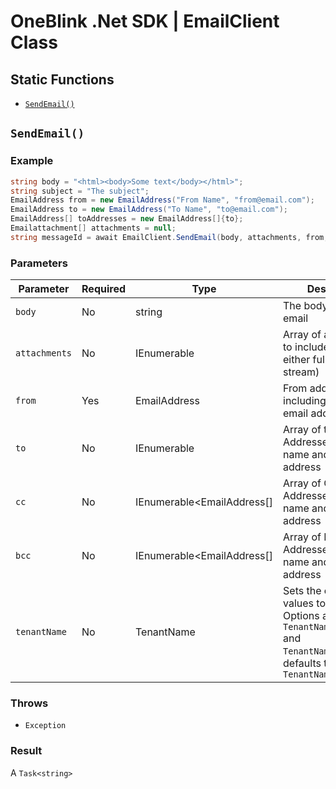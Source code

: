 # OneBlink .Net SDK | EmailClient Class

## Static Functions

- [`SendEmail()`](#SendEmail)

## `SendEmail()`

### Example

```c#
string body = "<html><body>Some text</body></html>";
string subject = "The subject";
EmailAddress from = new EmailAddress("From Name", "from@email.com");
EmailAddress to = new EmailAddress("To Name", "to@email.com");
EmailAddress[] toAddresses = new EmailAddress[]{to};
Emailattachment[] attachments = null;
string messageId = await EmailClient.SendEmail(body, attachments, from, toAddresses, null, null, subject, Model.TenantName.ONEBLINK_TEST);
```

### Parameters

| Parameter     | Required | Type                         | Description                                                                                                                               |
| ------------- | -------- | ---------------------------- | ----------------------------------------------------------------------------------------------------------------------------------------- |
| `body`        | No       | string                       | The body used in the email                                                                                                                |
| `attachments` | No       | IEnumerable<EmailAttachment> | Array of attachments to include (name and either full path or stream)                                                                     |
| `from`        | Yes      | EmailAddress                 | From address, including name and email address                                                                                            |
| `to`          | No       | IEnumerable<EmailAddress>    | Array of to Addresses, including name and email address                                                                                   |
| `cc`          | No       | IEnumerable<EmailAddress[]   | Array of Cc Addresses, including name and email address                                                                                   |
| `bcc`         | No       | IEnumerable<EmailAddress[]   | Array of Bcc Addresses, including name and email address                                                                                  |
| `tenantName`  | No       | TenantName                   | Sets the configuration values to be used. Options are `TenantName.ONEBLINK` and `TenantName.CIVICPLUS`, defaults to `TenantName.ONEBLINK` |

### Throws

- `Exception`

### Result

A `Task<string>`
